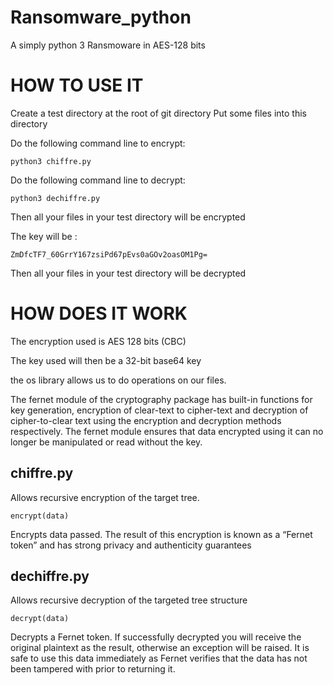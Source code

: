 # Ransomware_python

A simply python 3 Ransmoware in AES-128 bits 

# HOW TO USE IT

Create a test directory at the root of git directory
Put some files into this directory

Do the following command line to encrypt:

`python3 chiffre.py`

Do the following command line to decrypt:

`python3 dechiffre.py`

Then all your files in your test directory will be encrypted

The key will be  :

`ZmDfcTF7_60GrrY167zsiPd67pEvs0aGOv2oasOM1Pg=`

Then all your files in your test directory will be decrypted


# HOW DOES IT WORK

The encryption used is AES 128 bits (CBC)

The key used will then be a 32-bit base64 key

the os library allows us to do operations on our files.

The fernet module of the cryptography package has built-in functions for key generation, encryption of clear-text to cipher-text and decryption of cipher-to-clear text using the encryption and decryption methods respectively. The fernet module ensures that data encrypted using it can no longer be manipulated or read without the key.

## chiffre.py

Allows recursive encryption of the target tree.

`encrypt(data)`

Encrypts data passed. The result of this encryption is known as a “Fernet token” and has strong privacy and authenticity guarantees

## dechiffre.py

Allows recursive decryption of the targeted tree structure

 `decrypt(data)`
 
Decrypts a Fernet token. If successfully decrypted you will receive the original plaintext as the result, otherwise an exception will be raised. It is safe to use this data immediately as Fernet verifies that the data has not been tampered with prior to returning it.
